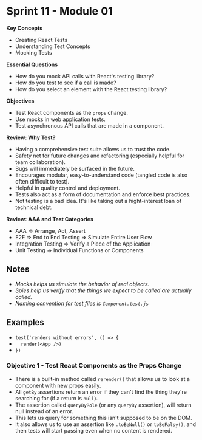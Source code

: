 # Sprint 11 - Module 01
**Key Concepts**
- Creating React Tests
- Understanding Test Concepts
- Mocking Tests

**Essential Questions**
- How do you mock API calls with React's testing library?
- How do you test to see if a call is made?
- How do you select an element with the React testing library?

**Objectives**
- Test React components as the `props` change.
- Use mocks in web application tests.
- Test asynchronous API calls that are made in a component.

**Review: Why Test?**
- Having a comprehensive test suite allows us to trust the code.
- Safety net for future changes and refactoring (especially helpful for team collaboration).
- Bugs will immediately be surfaced in the future.
- Encourages modular, easy-to-understand code (tangled code is also often difficult to test).
- Helpful in quality control and deployment.
- Tests also act as a form of documentation and enforce best practices.
- Not testing is a bad idea. It's like taking out a hight-interest loan of technical debt.

**Review: AAA and Test Categories**
- AAA => Arrange, Act, Assert
- E2E => End to End Testing => Simulate Entire User Flow
- Integration Testing => Verify a Piece of the Application
- Unit Testing => Individual Functions or Components

## Notes
- *Mocks helps us simulate the behavior of real objects.*
- *Spies help us verify that the things we expect to be called are actually called.*
- *Naming convention for test files is `Component.test.js`*

## Examples
- ` test('renders without errors', () => { `
- `   render(<App />)                      `
- ` })                                     `

### Objective 1 - Test React Components as the Props Change
- There is a built-in method called `rerender()` that allows us to look at a component with new props easily.
- All `getBy` assertions return an error if they can't find the thing they're searching for (if a return is `null`).
- The assertion called `queryByRole` (or any `queryBy` assertion), will return null instead of an error. 
- This lets us query for something this isn't supposed to be on the DOM.
- It also allows us to use an assertion like `.toBeNull()` or `toBeFalsy()`, and then tests will start passing even when no content is rendered.